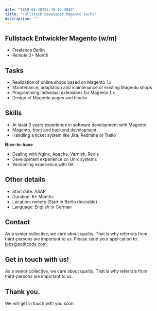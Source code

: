 ```yaml
---
date: "2019-01-30T03:49:16.408Z"
title: "Fullstack Developer Magento (w/m)"
description: ""
---
```


<Sections>
<Section>
<SectionContent>

# Fullstack Entwickler Magento (w/m)

* Freelance Berlin
* Remote 3+ Month

## Tasks
- Realization of online shops based on Magento 1.x
- Maintenance, adaptation and maintenance of existing Magento shops
- Programming individual extensions for Magento 1.x
- Design of Magento pages and blocks

## Skills
- At least 3 years experience in software development with Magento
- Magento, front and backend development
- Handling a ticket system like Jira, Redmine or Trello

**Nice-to-have**

- Dealing with Nginx, Apache, Varnish, Redis
- Development experience on Unix systems
- Versioning experience with Git

## Other details
- Start date: ASAP
- Duration: 6+ Months
- Location: remote (Start in Berlin desirable)
- Language: English or German

## Contact

As a senior collective, we care about quality. That is why referrals from third-persons are important to us. Please send your application to: [jobs@petitcode.com](mailto:jobs@petitcode.com)
</SectionContent>
</Section>
<Section inverted scrollId="contact">
<SectionContent>
<FreelancerForm scrollTo="contact">
<FormIntro>

# Get in touch with us!

As a senior collective, we care about quality. That is why referrals from third-persons are important to us.

</FormIntro>
<FormSuccess>

# Thank you.

We will get in touch with you soon.

</FormSuccess>
</FreelancerForm>
</SectionContent>
</Section>
</Sections>